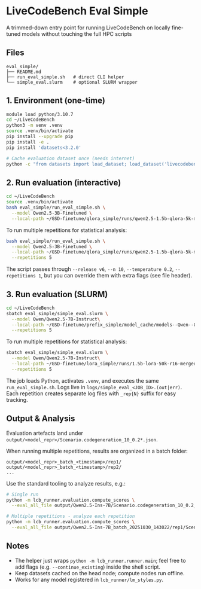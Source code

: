# LiveCodeBench Eval Simple

A trimmed-down entry point for running LiveCodeBench on locally fine-tuned models without touching the full HPC scripts

## Files

```
eval_simple/
├── README.md
├── run_eval_simple.sh   # direct CLI helper
└── simple_eval.slurm    # optional SLURM wrapper
```

## 1. Environment (one-time)

```bash
module load python/3.10.7
cd ~/LiveCodeBench
python3 -m venv .venv
source .venv/bin/activate
pip install --upgrade pip
pip install -e .
pip install 'datasets<3.2.0'

# Cache evaluation dataset once (needs internet)
python -c "from datasets import load_dataset; load_dataset('livecodebench/code_generation_lite', split='test', version_tag='v6', trust_remote_code=True)"
```

## 2. Run evaluation (interactive)

```bash
cd ~/LiveCodeBench
source .venv/bin/activate
bash eval_simple/run_eval_simple.sh \
  --model Qwen2.5-3B-Finetuned \
  --local-path ~/GSD-finetune/qlora_simple/runs/qwen2.5-1.5b-qlora-5k-merged
```

To run multiple repetitions for statistical analysis:

```bash
bash eval_simple/run_eval_simple.sh \
  --model Qwen2.5-3B-Finetuned \
  --local-path ~/GSD-finetune/qlora_simple/runs/qwen2.5-1.5b-qlora-5k-merged \
  --repetitions 5
```

The script passes through `--release v6`, `--n 10`, `--temperature 0.2`, `--repetitions 1`, but you can override them with extra flags (see file header).

## 3. Run evaluation (SLURM)

```bash
cd ~/LiveCodeBench
sbatch eval_simple/simple_eval.slurm \
  --model Qwen/Qwen2.5-7B-Instruct\
  --local-path ~/GSD-finetune/prefix_simple/model_cache/models--Qwen--Qwen2.5-Coder-1.5B-Instruct/snapshots/2e1fd397ee46e1388853d2af2c993145b0f1098a \
  --repetitions 5
```

To run multiple repetitions for statistical analysis:

```bash
sbatch eval_simple/simple_eval.slurm \
  --model Qwen/Qwen2.5-7B-Instruct\
  --local-path ~/GSD-finetune/lora_simple/runs/1.5b-lora-50k-r16-merged \
  --repetitions 5
```

The job loads Python, activates `.venv`, and executes the same `run_eval_simple.sh`. Logs live in `logs/simple_eval_<JOB_ID>.(out|err)`. Each repetition creates separate log files with `_rep{N}` suffix for easy tracking.

## Output & Analysis

Evaluation artefacts land under `output/<model_repr>/Scenario.codegeneration_10_0.2*.json`. 

When running multiple repetitions, results are organized in a batch folder:
```
output/<model_repr>_batch_<timestamp>/rep1/
output/<model_repr>_batch_<timestamp>/rep2/
...
```

Use the standard tooling to analyze results, e.g.:

```bash
# Single run
python -m lcb_runner.evaluation.compute_scores \
  --eval_all_file output/Qwen2.5-Ins-7B/Scenario.codegeneration_10_0.2_eval_all.json

# Multiple repetitions - analyze each repetition
python -m lcb_runner.evaluation.compute_scores \
  --eval_all_file output/Qwen2.5-Ins-7B_batch_20251030_143022/rep1/Scenario.codegeneration_10_0.2_eval_all.json
```

## Notes

- The helper just wraps `python -m lcb_runner.runner.main`; feel free to add flags (e.g. `--continue_existing`) inside the shell script.
- Keep datasets cached on the head node; compute nodes run offline.
- Works for any model registered in `lcb_runner/lm_styles.py`.
